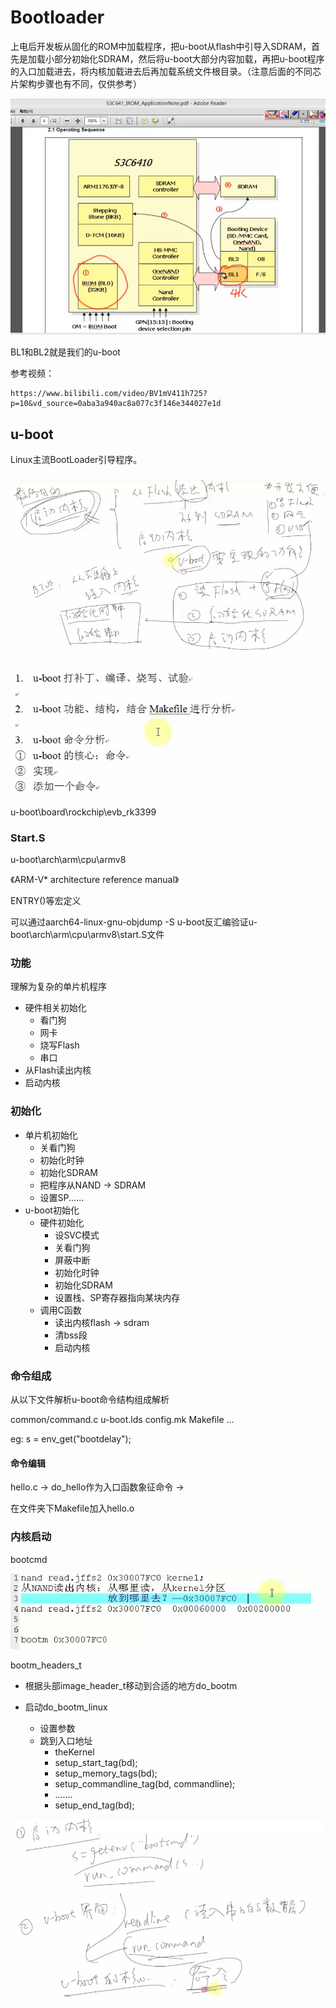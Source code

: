 # Bootloader

上电后开发板从固化的ROM中加载程序，把u-boot从flash中引导入SDRAM，首先是加载小部分初始化SDRAM，然后将u-boot大部分内容加载，再把u-boot程序的入口加载进去，将内核加载进去后再加载系统文件根目录。（注意后面的不同芯片架构步骤也有不同，仅供参考）

![image-20220823154709149](../typora-user-images/image-20220823154709149.png)

BL1和BL2就是我们的u-boot

参考视频：

```
https://www.bilibili.com/video/BV1mV411h725?p=10&vd_source=0aba3a940ac8a077c3f146e344027e1d
```

## u-boot

Linux主流BootLoader引导程序。

### ![image-20220823103431755](../typora-user-images/image-20220823103431755.png)

![image-20220823103904710](../typora-user-images/image-20220823103904710.png)

u-boot\board\rockchip\evb_rk3399

### Start.S

u-boot\arch\arm\cpu\armv8

《ARM-V* architecture reference manual》

ENTRY()等宏定义

可以通过aarch64-linux-gnu-objdump -S u-boot反汇编验证u-boot\arch\arm\cpu\armv8\start.S文件



### 功能

理解为复杂的单片机程序

- 硬件相关初始化
  - 看门狗
  - 网卡
  - 烧写Flash
  - 串口
- 从Flash读出内核
- 启动内核

### 初始化

- 单片机初始化
  - 关看门狗
  - 初始化时钟
  - 初始化SDRAM
  - 把程序从NAND -> SDRAM
  - 设置SP......
- u-boot初始化
  - 硬件初始化
    - 设SVC模式
    - 关看门狗
    - 屏蔽中断
    - 初始化时钟
    - 初始化SDRAM
    - 设置栈、SP寄存器指向某块内存
  - 调用C函数
    - 读出内核flash -> sdram
    - 清bss段
    - 启动内核

### 命令组成

从以下文件解析u-boot命令结构组成解析

common/command.c    u-boot.lds    config.mk   Makefile ...

eg:   s = env_get("bootdelay");

#### 命令编辑

hello.c  ->  do_hello作为入口函数象征命令 ->

在文件夹下Makefile加入hello.o

### 内核启动

bootcmd

![](../typora-user-images/image-20220823135351601.png)

bootm_headers_t

- 根据头部image_header_t移动到合适的地方do_bootm

- 启动do_bootm_linux
  - 设置参数
  - 跳到入口地址
    - theKernel
    - setup_start_tag(bd);
    - setup_memory_tags(bd);
    - setup_commandline_tag(bd, commandline);
    - .......
    - setup_end_tag(bd);

![image-20220823145116646](../typora-user-images/image-20220823145116646.png)

